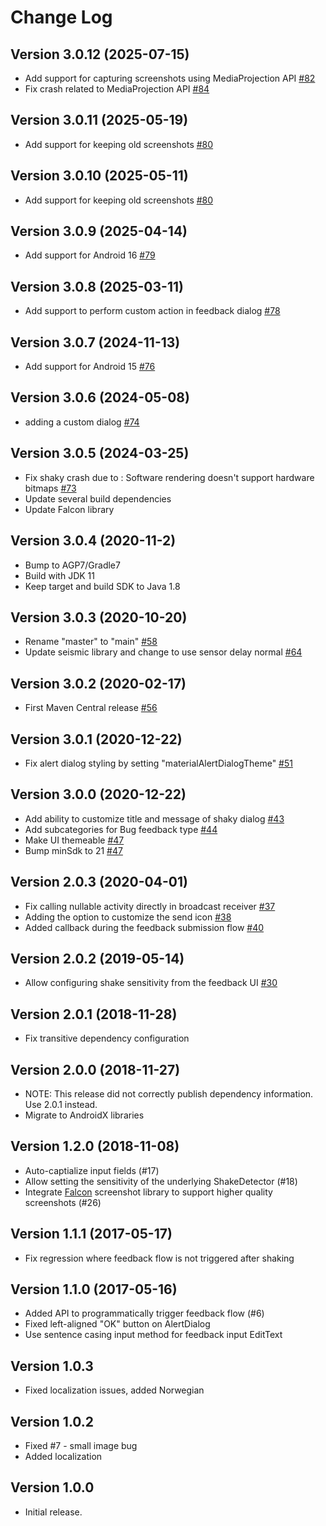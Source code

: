 # Change Log

## Version 3.0.12 (2025-07-15)
- Add support for capturing screenshots using MediaProjection API [#82](https://github.com/linkedin/shaky-android/pull/82)
- Fix crash related to MediaProjection API [#84](https://github.com/linkedin/shaky-android/pull/84)

## Version 3.0.11 (2025-05-19)
- Add support for keeping old screenshots [#80](https://github.com/linkedin/shaky-android/pull/80)

## Version 3.0.10 (2025-05-11)
- Add support for keeping old screenshots [#80](https://github.com/linkedin/shaky-android/pull/80)

## Version 3.0.9 (2025-04-14)
- Add support for Android 16 [#79](https://github.com/linkedin/shaky-android/pull/79)

## Version 3.0.8 (2025-03-11)
- Add support to perform custom action in feedback dialog [#78](https://github.com/linkedin/shaky-android/pull/78)

## Version 3.0.7 (2024-11-13)
- Add support for Android 15 [#76](https://github.com/linkedin/shaky-android/pull/76)

## Version 3.0.6 (2024-05-08)
-  adding a custom dialog [#74](https://github.com/linkedin/shaky-android/pull/74)

## Version 3.0.5 (2024-03-25)
- Fix shaky crash due to : Software rendering doesn't support hardware bitmaps [#73](https://github.com/linkedin/shaky-android/pull/73)
- Update several build dependencies
- Update Falcon library

## Version 3.0.4 (2020-11-2)
- Bump to AGP7/Gradle7
- Build with JDK 11
- Keep target and build SDK to Java 1.8

## Version 3.0.3 (2020-10-20)
- Rename "master" to "main" [#58](https://github.com/linkedin/shaky-android/pull/58)
- Update seismic library and change to use sensor delay normal [#64](https://github.com/linkedin/shaky-android/pull/64)

## Version 3.0.2 (2020-02-17)
- First Maven Central release [#56](https://github.com/linkedin/shaky-android/pull/56)

## Version 3.0.1 (2020-12-22)
- Fix alert dialog styling by setting "materialAlertDialogTheme" [#51](https://github.com/linkedin/shaky-android/pull/51)

## Version 3.0.0 (2020-12-22)

- Add ability to customize title and message of shaky dialog [#43](https://github.com/linkedin/shaky-android/pull/43)
- Add subcategories for Bug feedback type [#44](https://github.com/linkedin/shaky-android/pull/44)
- Make UI themeable [#47](https://github.com/linkedin/shaky-android/pull/47)
- Bump minSdk to 21 [#47](https://github.com/linkedin/shaky-android/pull/47)

## Version 2.0.3 (2020-04-01)

- Fix calling nullable activity directly in broadcast receiver [#37](https://github.com/linkedin/shaky-android/pull/37)
- Adding the option to customize the send icon [#38](https://github.com/linkedin/shaky-android/pull/38)
- Added callback during the feedback submission flow [#40](https://github.com/linkedin/shaky-android/pull/40)

## Version 2.0.2 (2019-05-14)

- Allow configuring shake sensitivity from the feedback UI [#30](https://github.com/linkedin/shaky-android/pull/30)

## Version 2.0.1 (2018-11-28)

- Fix transitive dependency configuration

## Version 2.0.0 (2018-11-27)

- NOTE: This release did not correctly publish dependency information. Use 2.0.1 instead.
- Migrate to AndroidX libraries

## Version 1.2.0 (2018-11-08)

- Auto-captialize input fields (#17)
- Allow setting the sensitivity of the underlying ShakeDetector (#18)
- Integrate [Falcon](https://github.com/jraska/Falcon) screenshot library to support higher quality screenshots (#26)

## Version 1.1.1 (2017-05-17)

- Fix regression where feedback flow is not triggered after shaking

## Version 1.1.0 (2017-05-16)

- Added API to programmatically trigger feedback flow (#6)
- Fixed left-aligned "OK" button on AlertDialog
- Use sentence casing input method for feedback input EditText

## Version 1.0.3

- Fixed localization issues, added Norwegian

## Version 1.0.2

- Fixed #7 - small image bug
- Added localization

## Version 1.0.0

- Initial release.
